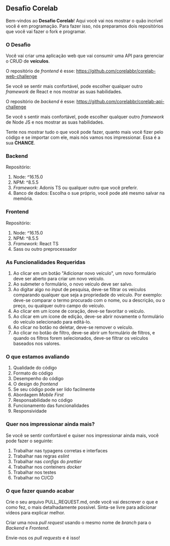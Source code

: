 ## Desafio Corelab

Bem-vindos ao **Desafio Corelab**! Aqui você vai nos mostrar o quão incrível você é em programação.
Para fazer isso, nós preparamos dois repositórios que você vai fazer o fork e programar.

### O Desafio

Você vai criar uma aplicação web que vai consumir uma API para gerenciar o CRUD de **veículos**.

O repositório de _frontend_ é esse: https://github.com/corelabbr/corelab-web-challenge

Se você se sentir mais confortável, pode escolher qualquer outro _framework_ de React e nos mostrar as suas habilidades.

O repositório de _backend_ é esse: https://github.com/corelabbr/corelab-api-challenge

Se você s sentir mais confortável, pode escolher qualquer outro _framework_ de Node JS e nos mostrar as suas habilidades.

Tente nos mostrar tudo o que você pode fazer, quanto mais você fizer pelo código e se importar com ele, mais nós vamos nos impressionar. Essa é a sua **CHANCE**.


### Backend
Repositório: 
1. Node: ^16.15.0
2. NPM: ^8.5.5
3. _Framework_: Adonis TS ou qualquer outro que você preferir.
4. Banco de dados: Escolha o sue próprio, você pode até mesmo salvar na memória.

### Frontend
Repositório: 
1. Node: ^16.15.0
2. NPM: ^8.5.5
3. _Framework_: React TS
4. Sass ou outro preprocessador

### As Funcionalidades Requeridas
1. Ao clicar em um botão "Adicionar novo veículo", um novo formulário deve ser aberto para criar um novo veículo.
2. Ao submeter o formulário, o novo veículo deve ser salvo.
3. Ao digitar algo no _input_ de pesquisa, deve-se filtrar os veículos comparando qualquer que seja a propriedade do veículo. Por exemplo: deve-se comparar o termo procurado com o nome, ou a descrição, ou o preço, ou qualquer outro campo do veículo.
4. Ao clicar em um ícone de coração, deve-se favoritar o veículo.
5. Ao clicar em um ícone de edição, deve-se abrir novamente o formulário do veículo selecionado para editá-lo.
6. Ao clicar no botão no deletar, deve-se remover o veículo.
7. Ao clicar no botão de filtro, deve-se abrir um formulário de filtros, e quando os filtros forem selecionados, deve-se filtrar os veículos baseados nos valores.

### O que estamos avaliando
1. Qualidade do código
2. Formato do código
3. Desempenho do código
4. O design do _frontend_
5. Se seu código pode ser lido facilmente
6. Abordagem _Mobile First_
7. Responsabilidade no código
8. Funcionamento das funcionalidades
9. Responsividade

### Quer nos impressionar ainda mais?
Se você se sentir confortável e quiser nos impressionar ainda mais, você pode fazer o seguinte:

1. Trabalhar nas typagens corretas e interfaces
2. Trabalhar nas regras _eslint_
3. Trabalhar nas _configs_ do _prettier_
4. Trabalhar nos conteiners _docker_
5. Trabalhar nos testes
6. Trabalhar no CI/CD

### O que fazer quando acabar

Crie o seu arquivo PULL_REQUEST.md, onde você vai descrever o que e como fez, o mais detalhadamente possível. Sinta-se livre para adicionar vídeos para explicar melhor.

Criar uma nova _pull request_ usando o mesmo nome de _branch_ para o _Backend_ e _Frontend_.

Envie-nos os _pull requests_ e é isso!
